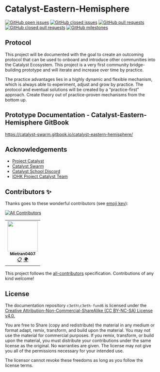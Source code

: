 # Catalyst-Eastern-Hemisphere
[![GitHub open issues](https://img.shields.io/github/issues/C3ETH/Catalyst-Eastern-Hemisphere-Co-Ordination?style=flat-square)](https://github.com/C3ETH/Catalyst-Eastern-Hemisphere-Co-Ordination/issues)
[![GitHub closed issues](https://img.shields.io/github/issues-closed-raw/C3ETH/Catalyst-Eastern-Hemisphere-Co-Ordination?style=flat-square)](https://github.com/C3ETH/Catalyst-Eastern-Hemisphere-Co-Ordination/issues?q=is%3Aissue+is%3Aclosed)
[![GitHub pull requests](https://img.shields.io/github/issues-pr/C3ETH/Catalyst-Eastern-Hemisphere-Co-Ordination)](https://github.com/C3ETH/Catalyst-Eastern-Hemisphere-Co-Ordination/pulls)
[![GitHub closed pull requests](https://img.shields.io/github/issues-pr-closed/C3ETH/Catalyst-Eastern-Hemisphere-Co-Ordination)](https://github.com/C3ETH/Catalyst-Eastern-Hemisphere-Co-Ordination/pulls?q=is%3Apr+is%3Aclosed)
[![GitHub milestones](https://img.shields.io/github/milestones/open/C3ETH/Catalyst-Eastern-Hemisphere-Co-Ordination?style=flat-square)](https://github.com/C3ETH/Catalyst-Eastern-Hemisphere-Co-Ordination)

## Protocol

This project will be documented with the goal to create an outcoming protocol that can be used to onboard and introduce other communities into the Catalyst Ecosystem. This project is a very first community bridge-building prototype and will iterate and increase over time by practice.

The practice advantages lies in a highly dynamic and flexible mechanism, which is always able to experiment, adjust and grow by practice. The protocol and eventual solutions will be created by a “practice-first” approach. Create theory out of practice-proven mechanisms from the bottom up.

## Prototype Documentation - Catalyst-Eastern-Hemisphere GitBook

https://catalyst-swarm.gitbook.io/catalyst-eastern-hemisphere/

## Acknowledgements

* [Project Catalyst](https://cardano.ideascale.com/)
* [Catalyst Swarm](https://www.swarm4catalyst.com/)
* [Catalyst School Discord](https://discord.gg/m59jWW5PpX)
* [IOHK Project Catalyst Team](https://iohk.io/) 
## Contributors ✨

Thanks goes to these wonderful contributors (see [emoji key](https://allcontributors.org/docs/en/emoji-key)):

<!-- ALL-CONTRIBUTORS-BADGE:START - Do not remove or modify this section -->
[![All Contributors](https://img.shields.io/badge/all_contributors-1-orange.svg?style=flat-square)](#contributors-)
<!-- ALL-CONTRIBUTORS-BADGE:END --> 

<!-- ALL-CONTRIBUTORS-LIST:START - Do not remove or modify this section -->
<!-- prettier-ignore-start -->
<!-- markdownlint-disable -->
<table>
  <tr>
    <td align="center"><a href="https://github.com/Mietran0407"><img src="https://avatars.githubusercontent.com/u/88927533?v=4?s=100" width="100px;" alt=""/><br /><sub><b>Mietran0407</b></sub></a><br /><a href="#eventOrganizing-Mietran0407" title="Event Organizing">📋</a> <a href="#translation-Mietran0407" title="Translation">🌍</a></td>
  </tr>
</table>

<!-- markdownlint-restore -->
<!-- prettier-ignore-end -->

<!-- ALL-CONTRIBUTORS-LIST:END -->

This project follows the [all-contributors](https://github.com/all-contributors/all-contributors) specification. Contributions of any kind welcome!

## License

The documentation repository `c3eth\c3eth-fund6` is licensed under the [Creative Attribution-Non-Commercial-ShareAlike (CC BY-NC-SA) License v4.0.](https://creativecommons.org/licenses/by-nc-sa/4.0/)

You are free to Share (copy and redistribute) the material in any medium or format
adapt, remix, transform, and build upon the material. You may not use the material for commercial purposes.  If you remix, transform, or build upon the material, you must distribute your contributions under the same license as the original. No warranties are given. The license may not give you all of the permissions necessary for your intended use. 

The licensor cannot revoke these freedoms as long as you follow the license terms.
